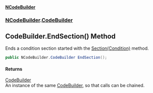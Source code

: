 #### [NCodeBuilder](index.md 'index')
### [NCodeBuilder](NCodeBuilder.md 'NCodeBuilder').[CodeBuilder](NCodeBuilder.CodeBuilder.md 'NCodeBuilder.CodeBuilder')

## CodeBuilder.EndSection() Method

Ends a condition section started with the [Section(Condition)](NCodeBuilder.CodeBuilder.Section(NCodeBuilder.Condition).md 'NCodeBuilder.CodeBuilder.Section(NCodeBuilder.Condition)') method.

```csharp
public NCodeBuilder.CodeBuilder EndSection();
```

#### Returns
[CodeBuilder](NCodeBuilder.CodeBuilder.md 'NCodeBuilder.CodeBuilder')  
An instance of the same [CodeBuilder](NCodeBuilder.CodeBuilder.md 'NCodeBuilder.CodeBuilder'), so that calls can be chained.